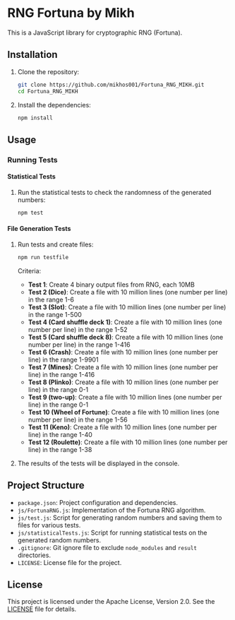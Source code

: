 # RNG Fortuna by Mikh

This is a JavaScript library for cryptographic RNG (Fortuna).

## Installation

1. Clone the repository:
    ```sh
    git clone https://github.com/mikhos001/Fortuna_RNG_MIKH.git
    cd Fortuna_RNG_MIKH
    ```

2. Install the dependencies:
    ```sh
    npm install
    ```

## Usage

### Running Tests

#### Statistical Tests

1. Run the statistical tests to check the randomness of the generated numbers:
    ```sh
    npm test
    ```

#### File Generation Tests

1. Run tests and create files:
    ```sh
    npm run testfile
    ```

    Criteria:
    - **Test 1**: Create 4 binary output files from RNG, each 10MB
    - **Test 2 (Dice)**: Create a file with 10 million lines (one number per line) in the range 1-6
    - **Test 3 (Slot)**: Create a file with 10 million lines (one number per line) in the range 1-500
    - **Test 4 (Card shuffle deck 1)**: Create a file with 10 million lines (one number per line) in the range 1-52
    - **Test 5 (Card shuffle deck 8)**: Create a file with 10 million lines (one number per line) in the range 1-416
    - **Test 6 (Crash)**: Create a file with 10 million lines (one number per line) in the range 1-9901
    - **Test 7 (Mines)**: Create a file with 10 million lines (one number per line) in the range 1-416
    - **Test 8 (Plinko)**: Create a file with 10 million lines (one number per line) in the range 0-1
    - **Test 9 (two-up)**: Create a file with 10 million lines (one number per line) in the range 0-1
    - **Test 10 (Wheel of Fortune)**: Create a file with 10 million lines (one number per line) in the range 1-56
    - **Test 11 (Keno)**: Create a file with 10 million lines (one number per line) in the range 1-40
    - **Test 12 (Roulette)**: Create a file with 10 million lines (one number per line) in the range 1-38
    
2. The results of the tests will be displayed in the console.

## Project Structure

- `package.json`: Project configuration and dependencies.
- `js/FortunaRNG.js`: Implementation of the Fortuna RNG algorithm.
- `js/test.js`: Script for generating random numbers and saving them to files for various tests.
- `js/statisticalTests.js`: Script for running statistical tests on the generated random numbers.
- `.gitignore`: Git ignore file to exclude `node_modules` and `result` directories.
- `LICENSE`: License file for the project.

## License

This project is licensed under the Apache License, Version 2.0. See the [LICENSE](LICENSE) file for details.



